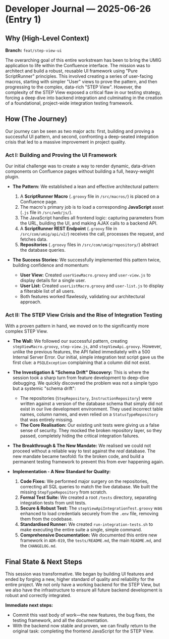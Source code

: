 # Developer Journal — 2025-06-26 (Entry 1)

## Why (High-Level Context)

**Branch:** `feat/step-view-ui`

The overarching goal of this entire workstream has been to bring the UMIG application to life within the Confluence interface. The mission was to architect and build a robust, reusable UI framework using "Pure ScriptRunner" principles. This involved creating a series of user-facing macros, starting with simpler "User" views to prove the pattern, and then progressing to the complex, data-rich "STEP View". However, the complexity of the STEP View exposed a critical flaw in our testing strategy, forcing a deep dive into backend integration and culminating in the creation of a foundational, project-wide integration testing framework.

## How (The Journey)

Our journey can be seen as two major acts: first, building and proving a successful UI pattern, and second, confronting a deep-seated integration crisis that led to a massive improvement in project quality.

### Act I: Building and Proving the UI Framework

Our initial challenge was to create a way to render dynamic, data-driven components on Confluence pages without building a full, heavy-weight plugin.

- **The Pattern:** We established a lean and effective architectural pattern:
  1. A **ScriptRunner Macro** (`.groovy` file in `/src/macros/`) is placed on a Confluence page.
  2. The macro's primary job is to load a corresponding **JavaScript** asset (`.js` file in `/src/web/js/`).
  3. The JavaScript handles all frontend logic: capturing parameters from the URL, building the UI, and making AJAX calls to a backend API.
  4. A **ScriptRunner REST Endpoint** (`.groovy` file in `/src/com/umig/api/v2/`) receives the call, processes the request, and fetches data.
  5. **Repositories** (`.groovy` files in `/src/com/umig/repository/`) abstract the database queries.

- **The Success Stories:** We successfully implemented this pattern twice, building confidence and momentum:
  - **User View:** Created `userViewMacro.groovy` and `user-view.js` to display details for a single user.
  - **User List:** Created `userListMacro.groovy` and `user-list.js` to display a filterable list of all users.
  - Both features worked flawlessly, validating our architectural approach.

### Act II: The STEP View Crisis and the Rise of Integration Testing

With a proven pattern in hand, we moved on to the significantly more complex STEP View.

- **The Wall:** We followed our successful pattern, creating `stepViewMacro.groovy`, `step-view.js`, and `stepViewApi.groovy`. However, unlike the previous features, the API failed immediately with a 500 Internal Server Error. Our initial, simple integration test script gave us the first clue: a `PSQLException` complaining that a column did not exist.

- **The Investigation & "Schema Drift" Discovery:** This is where the session took a sharp turn from feature development to deep-dive debugging. We quickly discovered the problem was not a simple typo but a systemic "schema drift":
  - The repositories (`StepRepository`, `InstructionRepository`) were written against a version of the database schema that simply did not exist in our live development environment. They used incorrect table names, column names, and even relied on a `StatusTypeRepository` that was entirely missing.
  - **The Core Realisation:** Our existing unit tests were giving us a false sense of security. They mocked the broken repository layer, so they passed, completely hiding the critical integration failures.

- **The Breakthrough & The New Mandate:** We realised we could not proceed without a reliable way to test against the _real_ database. The new mandate became twofold: fix the broken code, and build a permanent testing framework to prevent this from ever happening again.

- **Implementation - A New Standard for Quality:**
  1. **Code Fixes:** We performed major surgery on the repositories, correcting all SQL queries to match the live database. We built the missing `StepTypeRepository` from scratch.
  2. **Formal Test Suite:** We created a root `/tests` directory, separating integration tests from unit tests.
  3. **Secure & Robust Test:** The `stepViewApiIntegrationTest.groovy` was enhanced to load credentials securely from the `.env` file, removing them from the codebase.
  4. **Standardised Runner:** We created `run-integration-tests.sh` to make executing the entire suite a single, simple command.
  5. **Comprehensive Documentation:** We documented this entire new framework in `ADR-019`, the `tests/README.md`, the main `README.md`, and the `CHANGELOG.md`.

## Final State & Next Steps

This session was transformative. We began by building UI features and ended by forging a new, higher standard of quality and reliability for the entire project. We not only have a working backend for the STEP View, but we also have the infrastructure to ensure all future backend development is robust and correctly integrated.

**Immediate next steps:**

- Commit this vast body of work—the new features, the bug fixes, the testing framework, and all the documentation.
- With the backend now stable and proven, we can finally return to the original task: completing the frontend JavaScript for the STEP View.

